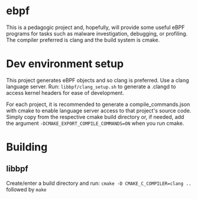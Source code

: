 # ebpf
This is a pedagogic project and, hopefully, will provide some useful eBPF
programs for tasks such as malware investigation, debugging, or profiling.
The compiler preferred is clang and the build system is cmake.

# Dev environment setup
This project generates eBPF objects and so clang is preferred.
Use a clang language server. Run: ``libbpf/clang_setup.sh`` to generate a
.clangd to access kernel headers for ease of development.

For each project, it is recommended to generate a compile_commands.json with
cmake to enable language server access to that project's source code. Simply
copy from the respective cmake build directory or, if needed, add the argument
``-DCMAKE_EXPORT_COMPILE_COMMANDS=ON`` when you run cmake. 
# Building
## libbpf
Create/enter a build directory and run:
``cmake -D CMAKE_C_COMPILER=clang ..`` followed by ``make``
